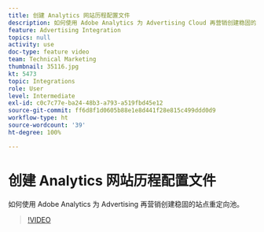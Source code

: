 ```yaml
---
title: 创建 Analytics 网站历程配置文件
description: 如何使用 Adobe Analytics 为 Advertising Cloud 再营销创建稳固的站点重定向池。
feature: Advertising Integration
topics: null
activity: use
doc-type: feature video
team: Technical Marketing
thumbnail: 35116.jpg
kt: 5473
topic: Integrations
role: User
level: Intermediate
exl-id: c0c7c77e-ba24-48b3-a793-a519fbd45e12
source-git-commit: ff6d8f1d0605b88e1e8d441f28e815c499ddd0d9
workflow-type: ht
source-wordcount: '39'
ht-degree: 100%

---
```


# 创建 Analytics 网站历程配置文件

如何使用 Adobe Analytics 为 Advertising 再营销创建稳固的站点重定向池。

>[!VIDEO](https://video.tv.adobe.com/v/35116/?quality=12&learn=on)
